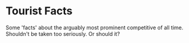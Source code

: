 # Tourist Facts

Some 'facts' about the arguably most prominent competitive of all time. Shouldn't be taken too seriously. Or should it?
